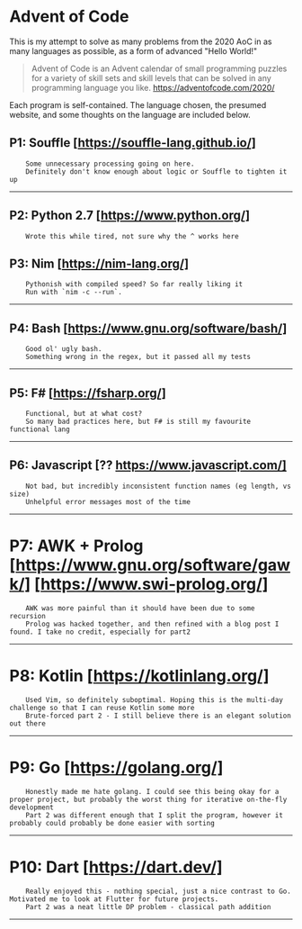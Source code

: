 # Advent of Code
This is my attempt to solve as many problems from the 2020 AoC in as many languages as possible, as a form of advanced "Hello World!"

> Advent of Code is an Advent calendar of small programming puzzles for a variety of skill sets and skill levels that can be solved in any programming language you like.
https://adventofcode.com/2020/

Each program is self-contained. The language chosen, the presumed website, and some thoughts on the language are included below.

## P1: Souffle [https://souffle-lang.github.io/]
        Some unnecessary processing going on here.
        Definitely don't know enough about logic or Souffle to tighten it up
---

## P2: Python 2.7 [https://www.python.org/]
        Wrote this while tired, not sure why the ^ works here


## P3: Nim [https://nim-lang.org/]
        Pythonish with compiled speed? So far really liking it
        Run with `nim -c --run`.
---

## P4: Bash [https://www.gnu.org/software/bash/]
        Good ol' ugly bash.
        Something wrong in the regex, but it passed all my tests
---

## P5: F# [https://fsharp.org/]
        Functional, but at what cost?
        So many bad practices here, but F# is still my favourite functional lang
---
 
## P6: Javascript [?? https://www.javascript.com/]
        Not bad, but incredibly inconsistent function names (eg length, vs size)
        Unhelpful error messages most of the time
---

# P7: AWK + Prolog [https://www.gnu.org/software/gawk/] [https://www.swi-prolog.org/]
        AWK was more painful than it should have been due to some recursion
        Prolog was hacked together, and then refined with a blog post I found. I take no credit, especially for part2
---

# P8: Kotlin [https://kotlinlang.org/]
        Used Vim, so definitely suboptimal. Hoping this is the multi-day challenge so that I can reuse Kotlin some more
        Brute-forced part 2 - I still believe there is an elegant solution out there
---

# P9: Go [https://golang.org/]
        Honestly made me hate golang. I could see this being okay for a proper project, but probably the worst thing for iterative on-the-fly development
        Part 2 was different enough that I split the program, however it probably could probably be done easier with sorting
---

# P10: Dart [https://dart.dev/]
        Really enjoyed this - nothing special, just a nice contrast to Go. Motivated me to look at Flutter for future projects.
        Part 2 was a neat little DP problem - classical path addition
---


